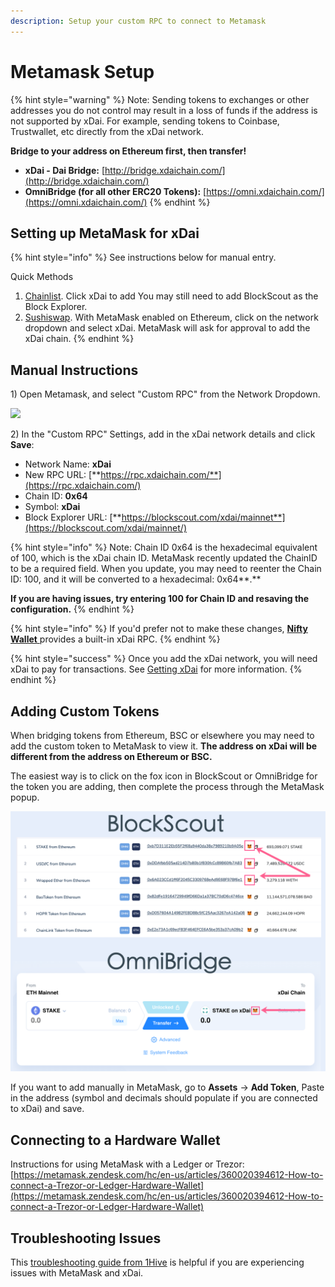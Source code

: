 ```yaml
---
description: Setup your custom RPC to connect to Metamask
---
```


# Metamask Setup

{% hint style="warning" %}
Note: Sending tokens to exchanges or other addresses you do not control may result in a loss of funds if the address is not supported by xDai. For example, sending tokens to Coinbase, Trustwallet, etc directly from the xDai network. 

**Bridge to your address on Ethereum first, then transfer!**

* **xDai - Dai Bridge:** [http://bridge.xdaichain.com/](http://bridge.xdaichain.com/)
* **OmniBridge \(for all other ERC20 Tokens\):** [https://omni.xdaichain.com/](https://omni.xdaichain.com/)
{% endhint %}

## Setting up MetaMask for xDai

{% hint style="info" %}
See instructions below for manual entry.

Quick Methods

1. [Chainlist](https://chainlist.org/). Click xDai to add You may still need to add BlockScout as the Block Explorer.
2. [Sushiswap](https://app.sushi.com/swap). With MetaMask enabled on Ethereum, click on the network dropdown and select xDai. MetaMask will ask for approval to add the xDai chain.
{% endhint %}

## Manual Instructions

1\) Open Metamask, and select "Custom RPC" from the Network Dropdown.

![](../../../.gitbook/assets/custom-rpc.png)

2\) In the "Custom RPC" Settings, add in the xDai network details and click **Save**:

* Network Name: **xDai**
* New RPC URL: [**https://rpc.xdaichain.com/**](https://rpc.xdaichain.com/)
* Chain ID: **0x64**
* Symbol: **xDai**
* Block Explorer URL: [**https://blockscout.com/xdai/mainnet**](https://blockscout.com/xdai/mainnet/)

{% hint style="info" %}
Note: Chain ID 0x64 is the hexadecimal equivalent of 100, which is the xDai chain ID. MetaMask recently updated the ChainID to be a required field. When you update, you may need to reenter the Chain ID: 100, and it will be converted to a hexadecimal: 0x64**.**

**If you are having issues, try entering 100 for Chain ID and resaving the configuration.**
{% endhint %}

{% hint style="info" %}
If you'd prefer not to make these changes, [**Nifty Wallet** ](https://chrome.google.com/webstore/detail/nifty-wallet/jbdaocneiiinmjbjlgalhcelgbejmnid)provides a built-in xDai RPC.
{% endhint %}

{% hint style="success" %}
Once you add the xDai network, you will need xDai to pay for transactions. See [Getting xDai](../../get-xdai-tokens/) for more information.
{% endhint %}

## Adding Custom Tokens

When bridging tokens from Ethereum, BSC or elsewhere you may need to add the custom token to MetaMask to view it. **The address on xDai will be different from the address on Ethereum or BSC.**

The easiest way is to click on the fox icon in BlockScout or OmniBridge for the token you are adding, then complete the process through the MetaMask popup.

![](../../../.gitbook/assets/foxes%20%282%29%20%282%29%20%282%29%20%282%29%20%282%29%20%282%29%20%282%29.png)

If you want to add manually in MetaMask, go to **Assets** -&gt; **Add Token**, Paste in the address \(symbol and decimals should populate if you are connected to xDai\) and save.

## Connecting to a Hardware Wallet

Instructions for using MetaMask with a Ledger or Trezor: [https://metamask.zendesk.com/hc/en-us/articles/360020394612-How-to-connect-a-Trezor-or-Ledger-Hardware-Wallet](https://metamask.zendesk.com/hc/en-us/articles/360020394612-How-to-connect-a-Trezor-or-Ledger-Hardware-Wallet)

## Troubleshooting Issues

This [troubleshooting guide from 1Hive](https://forum.1hive.org/t/troubleshooting-problems-on-metamask/215) is helpful if you are experiencing issues with MetaMask and xDai.

